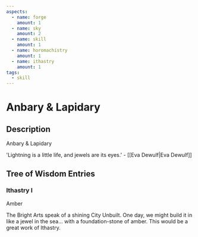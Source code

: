 ```yaml
---
aspects: 
  - name: forge
    amount: 1
  - name: sky
    amount: 2
  - name: skill
    amount: 1
  - name: horomachistry
    amount: 1
  - name: ithastry
    amount: 1
tags:
  - skill
---
```


# Anbary & Lapidary

## Description
Anbary & Lapidary

'Lightning is a little life, and jewels are its eyes.' - [[Eva Dewulf|Eva Dewulf]]
## Tree of Wisdom Entries
### Ithastry I
Amber

The Bright Arts speak of a shining City Unbuilt. One day, we might build it in like a jewel in the sea… with a foundation-stone of amber.  This would be a great work of Ithastry.
